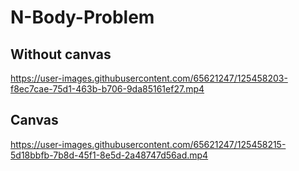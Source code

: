 # N-Body-Problem

## Without canvas
https://user-images.githubusercontent.com/65621247/125458203-f8ec7cae-75d1-463b-b706-9da85161ef27.mp4

## Canvas
https://user-images.githubusercontent.com/65621247/125458215-5d18bbfb-7b8d-45f1-8e5d-2a48747d56ad.mp4
